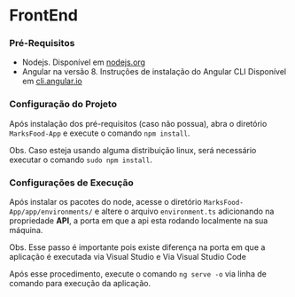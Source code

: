 # FrontEnd

### Pré-Requisitos

- Nodejs. Disponível em [nodejs.org](https://nodejs.org)
- Angular na versão 8. Instruções de instalação do Angular CLI Disponível em [cli.angular.io](https://cli.angular.io)

### Configuração do Projeto

Após instalação dos pré-requisitos (caso não possua), abra o diretório `MarksFood-App` e execute o comando `npm install`.

Obs. Caso esteja usando alguma distribuição linux, será necessário executar o comando `sudo npm install`.

### Configurações de Execução

Após instalar os pacotes do node, acesse o diretório `MarksFood-App/app/environments/` e altere o arquivo `environment.ts` adicionando na propriedade **API**, a porta em que a api esta rodando localmente na sua máquina.

Obs. Esse passo é importante pois existe diferença na porta em que a aplicação é executada via Visual Studio e Via Visual Studio Code

Após esse procedimento, execute o comando `ng serve -o` via linha de comando para execução da aplicação.
